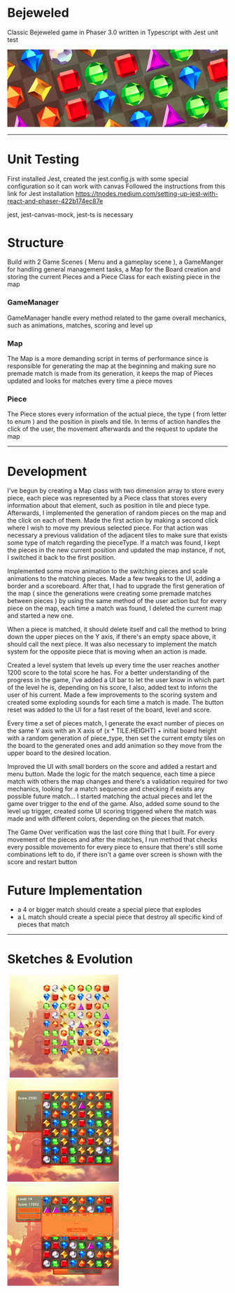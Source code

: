 # Bejeweled
Classic Bejeweled game in Phaser 3.0 written in Typescript with Jest unit test




<p align="center">
  <img src='https://github.com/AfonsoCFonseca/Bejeweled-Game/blob/main/screenshots/ImageBorderGithub.png'>
</p>


---------------------------------------------------------------
# Unit Testing
First installed Jest, created the jest.config.js with some special configuration so it can work with canvas
Followed the instructions from this link for Jest installation
https://tnodes.medium.com/setting-up-jest-with-react-and-phaser-422b174ec87e

jest, jest-canvas-mock, jest-ts is necessary

# Structure
Build with 2 Game Scenes ( Menu and a gameplay scene ), a GameManger for handling general management tasks, a Map for the Board creation and storing the current Pieces and a Piece Class for each existing piece in the map

### GameManager ###
GameManager handle every method related to the game overall mechanics, such as animations, matches, scoring and level up

### Map ###
The Map is a more demanding script in terms of performance since is responsible for generating the map at the beginning and making sure no premade match is made from its generation, it keeps the map of Pieces updated and looks for matches every time a piece moves 

### Piece ###
The Piece stores every information of the actual piece, the type ( from letter to enum ) and the position in pixels and tile. In terms of action handles the click of the user, the movement afterwards and the request to update the map 


---------------------------------------------------------------
# Development
I've begun by creating a Map class with two dimension array to store every piece, each piece was represented by a Piece class that stores every information about that element, such as position in tile and piece type.
Afterwards, I implemented the generation of random pieces on the map and the click on each of them.
Made the first action by making a second click where I wish to move my previous selected piece. For that action was necessary a previous validation of the adjacent tiles to make sure that exists some type of match regarding the pieceType. If a match was found, I kept the pieces in the new current position and updated the map instance, if not, I switched it back to the first position.

Implemented some move animation to the switching pieces and scale animations to the matching pieces. Made a few tweaks to the UI, adding a border and a scoreboard.
After that, I had to upgrade the first generation of the map ( since the generations were creating some premade matches between pieces ) by using the same method of the user action but for every piece on the map, each time a match was found, I deleted the current map and started a new one.

When a piece is matched, it should delete itself and call the method to bring down the upper pieces on the Y axis, if there's an empty space above, it should call the next piece.
It was also necessary to implement the match system for the opposite piece that is moving when an action is made.

Created a level system that levels up every time the user reaches another 1200 score to the total score he has. For a better understanding of the progress in the game, I've added a UI bar to let the user know in which part of the level he is, depending on his score, I also, added text to inform the user of his current. Made a few improvements to the scoring system and created some exploding sounds for each time a match is made. The button reset was added to the UI for a fast reset of the board, level and score.

Every time a set of pieces match, I generate the exact number of pieces on the same Y axis with an X axis of (x * TILE.HEIGHT) + initial board height with a random generation of piece_type, then set the current empty tiles on the board to the generated ones and add animation so they move from the upper board to the desired location.

Improved the UI with small borders on the score and added a restart and menu button. Made the logic for the match sequence, each time a piece match with others the map changes and there's a validation required for two mechanics, looking for a match sequence and checking if exists any possible future match... I started matching the actual pieces and let the game over trigger to the end of the game. Also, added some sound to the level up trigger, created some UI scoring triggered where the match was made and with different colors, depending on the pieces that match.

The Game Over verification was the last core thing that I built. For every movement of the pieces and after the matches, I run method that checks every possible movemento for every piece to ensure that there's still some combinations left to do, if there isn't a game over screen is shown with the score and restart button

# Future Implementation
- a 4 or bigger match should create a special piece that explodes
- a L match should create a special piece that destroy all specific kind of pieces that match

---------------------------------------------------------------
# Sketches & Evolution

 <p float="left">
   <img width="255" height="235" src='https://github.com/AfonsoCFonseca/Bejeweled-Game/blob/main/screenshots/24_12.png' >
   <img width="255" height="235" src='https://github.com/AfonsoCFonseca/Bejeweled-Game/blob/main/screenshots/26_12_2.png' >
   <img width="255" height="235" src='https://github.com/AfonsoCFonseca/Bejeweled-Game/blob/main/screenshots/09_01_22.png' >
 </p>
